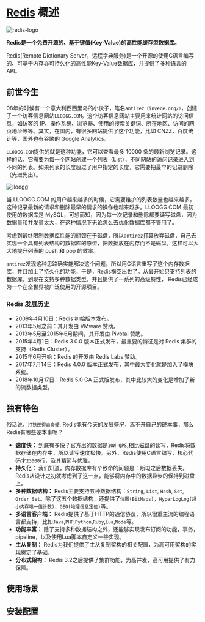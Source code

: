 # [Redis](https://redis.io/) 概述

![redis-logo](https://tva1.sinaimg.cn/large/008i3skNgy1gtgjv6tmi8j616w0dw74v02.jpg)

**Redis是一个免费开源的、基于键值(Key-Value)的高性能缓存型数据库。**

Redis(Remote Dictionary Server，远程字典服务)是一个开源的使用C语言编写的、可基于内存亦可持久化的高性能Key-Value数据库，并提供了多种语言的API。

## 前世今生

08年的时候有一个意大利西西里岛的小伙子，笔名`antirez（invece.org/）`，创建了一个访客信息网站`LLOOGG.COM`。这个访客信息网站主要用来统计网站的访问信息，如访客的 IP、操作系统、浏览器、使用的搜索关键词、所在地区、访问的网页地址等等。其实，在国内，有很多网站提供了这个功能，比如 CNZZ，百度统计等，国外也有谷歌的 Google Analytics。

`LLOOGG.COM`提供的就是这种功能，它可以查看最多 10000 条的最新浏览记录。这样的话，它需要为每一个网站创建一个列表（List），不同网站的访问记录进入到不同的列表。如果列表的长度超过了用户指定的长度，它需要把最早的记录删除（先进先出）。

![lloogg](https://tva1.sinaimg.cn/large/008i3skNly1gtgp5pejdej607a05ct8q02.jpg)

当 LLOOGG.COM 的用户越来越多的时候，它需要维护的列表数量也越来越多，这种记录最新的请求和删除最早的请求的操作也越来越多。LLOOGG.COM 最初使用的数据库是 MySQL，可想而知，因为每一次记录和删除都要读写磁盘，因为数据量和并发量太大，在这种情况下无论怎么去优化数据库都不管用了。

考虑到最终限制数据库性能的瓶颈在于磁盘，所以`antirez`打算放弃磁盘，自己去实现一个具有列表结构的数据库的原型，把数据放在内存而不是磁盘，这样可以大大地提升列表的 push 和 pop 的效率。

`antirez`发现这种思路确实能解决这个问题，所以用C语言重写了这个内存数据库，并且加上了持久化的功能，于是，Redis横空出世了。从最开始只支持列表的数据库，到现在支持多种数据类型，并且提供了一系列的高级特性， Redis已经成为一个在全世界被广泛使用的开源项目。

### Redis 发展历史
* 2009年4月10日：Redis 初始版本发布。
* 2013年5月之前：其开发由 VMware 赞助。
* 2013年5月至2015年6月期间，其开发由 Pivotal 赞助。
* 2015年4月1日：Redis 3.0.0 版本正式发布，最重要的特征是对 Redis 集群的支持（Redis Cluster）。
* 2015年6月开始：Redis 的开发由 Redis Labs 赞助。
* 2017年7月14日：Redis 4.0.0 版本正式发布，其中最大变化就是加入了模块系统。
* 2018年10月17日：Redis 5.0 GA 正式版发布，其中比较大的变化是增加了新的流数据类型。

## 独有特色

俗话说，`打铁还得自身硬`, Redis能有今天的发展盛况，离不开自己的硬本事，那么Redis有哪些硬本事呢？

* **速度快：** 到底有多快？官方出的数据是`10W QPS`,相比磁盘的读写，Redis将数据存储在内存中，所以读写速度极快。另外，Redis使用C语言编写，核心代码才`23000`行，及其精简与优雅。
* **持久化：** 我们知道，内存数据库有个致命的问题是：断电之后数据丢失。Redis从设计之初就考虑到了这一点，能够将内存中的数据异步的保持到磁盘上。
* **多种数据结构：** Redis主要支持五种数据结构：`String`, `List`, `Hash`, `Set`, `Order Set`。除了这五个数据结构，还提供了`位图(BitMaps)`，`HyperLogLog(超小内存唯一值计数)`，`GEO(地理信息定位)`等。
* **多语言客户端：** Redis提供了基于HTTP的通信协议，所以很重主流的编程语言都支持，比如`Java`,`PHP`,`Python`,`Ruby`,`Lua`,`Node`等。
* **功能丰富：** 除了支持多种数据结构之外，还能够实现发布订阅的功能，事务，pipeline，以及使用Lua脚本自定义一些实现。
* **主从复制：** Redis为我们提供了主从复制架构的相关配置，为高可用架构的实现奠定了基础。
* **分布式架构：** Redis 3.2之后提供了集群功能，为高并发，高可用提供了有力保障。

## 使用场景

## 安装配置



